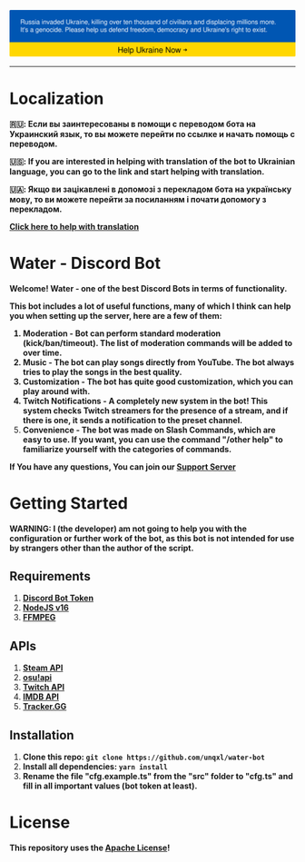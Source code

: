[![Stand With Ukraine](https://raw.githubusercontent.com/vshymanskyy/StandWithUkraine/main/banner2-direct.svg)](https://vshymanskyy.github.io/StandWithUkraine)

<hr>

# Localization

<strong>
🇷🇺: Если вы заинтересованы в помощи с переводом бота на Украинский язык, то вы можете перейти по ссылке и начать помощь с переводом.

🇺🇸: If you are interested in helping with translation of the bot to Ukrainian language, you can go to the link and start helping with translation.

🇺🇦: Якщо ви зацікавлені в допомозі з перекладом бота на українську мову, то ви можете перейти за посиланням і почати допомогу з перекладом.

[Click here to help with translation](https://crowdin.com/project/water-discord-bot)
</strong>

# Water - Discord Bot

<strong>Welcome! Water - one of the best Discord Bots in terms of functionality.</strong>

<strong>
This bot includes a lot of useful functions, many of which I think can help you when setting up the server, here are a few of them:

1. Moderation - Bot can perform standard moderation (kick/ban/timeout). The list of moderation commands will be added to over time.
2. Music - The bot can play songs directly from YouTube. The bot always tries to play the songs in the best quality.
3. Customization - The bot has quite good customization, which you can play around with.
4. Twitch Notifications - A completely new system in the bot! This system checks Twitch streamers for the presence of a stream, and if there is one, it sends a notification to the preset channel.
5. Convenience - The bot was made on Slash Commands, which are easy to use. If you want, you can use the command "/other help" to familiarize yourself with the categories of commands.
   </strong>

<strong>If You have any questions, You can join our [Support Server](https://discord.gg/6RTZHJmzmu)</strong>

# Getting Started

<strong>WARNING: I (the developer) am not going to help you with the configuration or further work of the bot, as this bot is not intended for use by strangers other than the author of the script.</strong>

## Requirements

1. <strong>[Discord Bot Token](https://discord.com/developers/applications)</strong>
2. <strong>[NodeJS v16](https://nodejs.org/)</strong>
3. <strong>[FFMPEG](https://ffmpeg.org/download.html)</strong>

## APIs

1. <strong>[Steam API](https://steamcommunity.com/dev/apikey)</strong>
2. <strong>[osu!api](https://osu.ppy.sh/p/api)</strong>
3. <strong>[Twitch API](https://dev.twitch.tv/console)</strong>
4. <strong>[IMDB API](https://imdb-api.com)</strong>
5. <strong>[Tracker.GG](https://tracker.gg/developers/apps/create)</strong>

## Installation

1. <strong>Clone this repo: `git clone https://github.com/unqxl/water-bot`</strong>
2. <strong>Install all dependencies: `yarn install`</strong>
3. <strong>Rename the file "cfg.example.ts" from the "src" folder to "cfg.ts" and fill in all important values (bot token at least).</strong>

# License

<strong>This repository uses the [Apache License](https://github.com/unqxl/water-bot/blob/master/LICENSE)!</strong>
